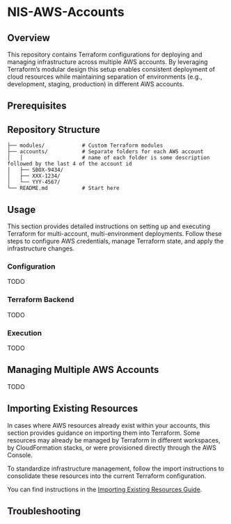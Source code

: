 # NIS-AWS-Accounts

## Overview

This repository contains Terraform configurations for deploying and managing infrastructure across multiple AWS accounts. By leveraging Terraform’s modular design this setup enables consistent deployment of cloud resources while maintaining separation of environments (e.g., development, staging, production) in different AWS accounts.

## Prerequisites

## Repository Structure
```
├── modules/            # Custom Terraform modules
├── accounts/           # Separate folders for each AWS account
│   │                   # name of each folder is some description followed by the last 4 of the account id
│   ├── SBOX-9434/        
│   ├── XXX-1234/
│   └── YYY-4567/
└── README.md           # Start here
```
## Usage
This section provides detailed instructions on setting up and executing Terraform for multi-account, multi-environment deployments. Follow these steps to configure AWS credentials, manage Terraform state, and apply the infrastructure changes.

### Configuration

TODO

### Terraform Backend

TODO

### Execution

TODO 

## Managing Multiple AWS Accounts

TODO 

## Importing Existing Resources

In cases where AWS resources already exist within your accounts, this section provides guidance on importing them into Terraform. Some resources may already be managed by Terraform in different workspaces, by CloudFormation stacks, or were provisioned directly through the AWS Console.

To standardize infrastructure management, follow the import instructions to consolidate these resources into the current Terraform configuration.  

You can find instructions in the [Importing Existing Resources Guide](./documents/import/README.md).


## Troubleshooting 

